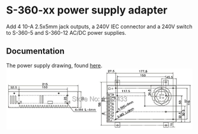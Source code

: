 # S-360-xx power supply adapter

Add 4 10-A 2.5x5mm jack outputs, a 240V IEC connector and a 240V switch to S-360-5 and S-360-12 AC/DC power supplies.

## Documentation

The power supply drawing, found [here](https://fr.aliexpress.com/item/32713332357.html).
![Power supply drawing](Resources/Power_Supply_Drawing.png)
